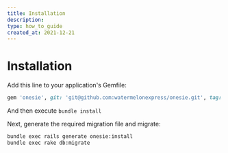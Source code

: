 ```yaml
---
title: Installation
description:
type: how_to_guide
created_at: 2021-12-21
---
```


# Installation

Add this line to your application's Gemfile:

```ruby
gem 'onesie', git: 'git@github.com:watermelonexpress/onesie.git', tag: 'v0.2.0'
```

And then execute `bundle install`

Next, generate the required migration file and migrate:

```bash
bundle exec rails generate onesie:install
bundle exec rake db:migrate
```
